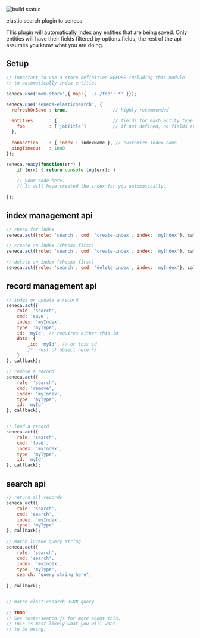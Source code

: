 ![build status](https://travis-ci.org/AdrianRossouw/seneca-elasticsearch.svg)

elastic search plugin to seneca

This plugin will automatically index any entities that are being saved.
Only entities will have their fields filtered by options.fields, the
rest of the api assumes you know what you are doing.

## Setup

```JavaScript
// important to use a store definition BEFORE including this module
// to automatically index entities

seneca.use('mem-store',{ map:{ '-/-/foo':'*' }});

seneca.use('seneca-elasticsearch', {
  refreshOnSave : true,                 // highly recommended

  entities      : {                     // fields for each entity type to index
    foo         : ['jobTitle']          // if not defined, no fields are indexed
  },

  connection    : { index : indexName }, // customize index name
  pingTimeout   : 1000
});

seneca.ready(function(err) {
    if (err) { return console.log(err); }

    // your code here.
    // It will have created the index for you automatically.

});
```


## index management api

```JavaScript
// check for index
seneca.act({role: 'search', cmd: 'create-index', index: 'myIndex'}, callback);

// create an index (checks first)
seneca.act({role: 'search', cmd: 'create-index', index: 'myIndex'}, callback);

// delete an index (checks first)
seneca.act({role: 'search', cmd: 'delete-index', index: 'myIndex'}, callback);
```

## record management api

```JavaScript
// index or update a record
seneca.act({
    role: 'search',
    cmd: 'save',
    index: 'myIndex',
    type: 'myType',
    id: 'myId', // requires either this id
    data: {
        _id: 'myId', // or this id
        /*  rest of object here */
    }
}, callback);

// remove a record
seneca.act({
    role: 'search',
    cmd: 'remove',
    index: 'myIndex',
    type: 'myType',
    id: 'myId'
}, callback);


// load a record
seneca.act({
    role: 'search',
    cmd: 'load',
    index: 'myIndex',
    type: 'myType',
    id: 'myId'
}, callback);
```

## search api

```JavaScript
// return all records
seneca.act({
    role: 'search',
    cmd: 'search',
    index: 'myIndex',
    type: 'myType'
}, callback);

// match lucene query string
seneca.act({
    role: 'search',
    cmd: 'search',
    index: 'myIndex',
    type: 'myType',
    search: "query string here",
    
}, callback);


// match elasticsearch JSON query

// TODO: 
// See tests/search.js for more about this.
// This is most likely what you will want
// to be using.
```
